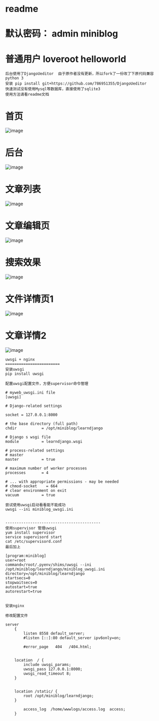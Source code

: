 # readme
# 默认密码： admin miniblog
# 普通用户       loveroot helloworld
```
后台使用了DjangoUeditor  由于原作者没有更新，所以fork了一份改了下原代码兼容python 3
安装 pip install git+https://github.com/786951355/DjangoUeditor
快速测试没有使用Mysql等数据库，直接使用了sqlite3
使用方法请看readme文档

```
# 首页
![image](https://github.com/786951355/python_2017/raw/master/index.jpg)
# 后台
![image](https://github.com/786951355/python_2017/raw/master/admin.jpg)
# 文章列表
![image](https://github.com/786951355/python_2017/raw/master/article_list.jpg)
# 文章编辑页
![image](https://github.com/786951355/python_2017/raw/master/article_edit.jpg)
# 搜索效果
![image](https://github.com/786951355/python_2017/raw/master/search.jpg)
# 文件详情页1
![image](https://github.com/786951355/python_2017/raw/master/article_detail.jpg)
# 文章详情2
![image](https://github.com/786951355/python_2017/raw/master/article_detail2.jpg)

```
uwsgi + nginx
========================
安装uwsgi
pip install uwsgi

配置uwsgi配置文件，方便supervisor命令管理

# myweb_uwsgi.ini file
[uwsgi]

# Django-related settings

socket = 127.0.0.1:8000

# the base directory (full path)
chdir           = /opt/miniblog/learndjango

# Django s wsgi file
module          = learndjango.wsgi

# process-related settings
# master
master          = true

# maximum number of worker processes
processes       = 4

# ... with appropriate permissions - may be needed
# chmod-socket    = 664
# clear environment on exit
vacuum          = true

尝试使用uwsgi启动看看能不能成功
uwsgi --ini miniblog_uwsgi.ini


------------------------------------------
使用supervisor 管理uwsgi
yum install supervisor
service supervisord start
cat /etc/supervisord.conf
最后加上 

[program:miniblog]
user=root
command=/root/.pyenv/shims/uwsgi --ini /opt/miniblog/learndjango/miniblog_uwsgi.ini
directory=/opt/miniblog/learndjango
startsecs=0
stopwaitsecs=0
autostart=true
autorestart=true


安装nginx

修改配置文件

server
    {
        listen 8558 default_server;
        #listen [::]:80 default_server ipv6only=on;

        #error_page   404   /404.html;


    location  / {
        include uwsgi_params;
        uwsgi_pass 127.0.0.1:8000;
        uwsgi_read_timeout 8;
    }


    location /static/ {
        root /opt/miniblog/learndjango;
    }

        access_log  /home/wwwlogs/access.log  access;
    }


```
